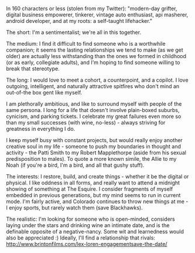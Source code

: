 In 160 characters or less (stolen from my Twitter):
"modern-day grifter, digital business empowerer, tinkerer, vintage auto enthusiast, api masherer, android developer, and at my roots: a self-taught lifehacker."

The short: I'm a sentimentalist; we're all in this together.

The medium: I find it difficult to find someone who is a worthwhile companion; it seems the lasting relationships we tend to make (as we get older) are actually less withstanding than the ones we formed in childhood (or as early, collegiate adults), and I'm hoping to find someone willing to break that stereotype.

The long: I would love to meet a cohort, a counterpoint, and a copilot. I love outgoing, intelligent, and naturally attractive spitfires who don't mind an out-of-the box gent like myself.

I am plethorally ambitious, and like to surround myself with people of the same persona. I long for a life that doesn't involve plain-boxed suburbs, cynicism, and parking tickets. I celebrate my great failures even more so than my small successes (with wine, no-less) - always striving for greatness in everything I do.

I keep myself busy with constant projects, but would really enjoy another creative soul in my life - someone to push my boundaries in thought and activity - the Patti Smith to my Robert Mapplethorpe (aside from his sexual predisposition to males). To quote a more known simile, the Allie to my Noah (if you're a bird, I'm a bird, and all that gushy stuff).

The interests: I restore, build, and create things - whether it be the digital or physical. I like oddness in all forms, and really want to attend a midnight showing of something at The Esquire. I consider fragments of myself embedded in previous generations, but my mind seems to run in current mode. I'm fairly active, and Colorado continues to throw new things at me - I enjoy sports, but rarely watch them (save Blackhawks).

The realistic: I'm looking for someone who is open-minded, considers laying under the stars and drinking wine an intimate date, and is the definable opposite of a negative-nancy. Some wit and learnedness would also be appreciated :) Ideally, I'll find a relationship that rivals: http://www.brintonfilms.com/lex-loren-engagementsave-the-date/
